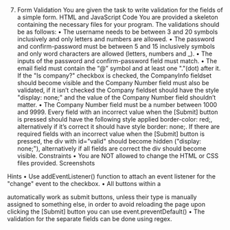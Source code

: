 7.	Form Validation
You are given the task to write validation for the fields of a simple form.
HTML and JavaScript Code
You are provided a skeleton containing the necessary files for your program.
The validations should be as follows:
•	The username needs to be between 3 and 20 symbols inclusively and only letters and numbers are allowed.
•	The password and confirm-password must be between 5 and 15 inclusively symbols and only word characters are allowed (letters, numbers and _).
•	The inputs of the password and confirm-password field must match.
•	The email field must contain the “@” symbol and at least one "."(dot) after it.
If the "Is company?" checkbox is checked, the CompanyInfo fieldset should become visible and the Company Number field must also be validated, if it isn’t checked the Company fieldset should have the style "display: none;" and the value of the Company Number field shouldn’t matter. 
•	The Company Number field must be a number between 1000 and 9999.
Every field with an incorrect value when the [Submit] button is pressed should have the following style applied border-color: red;, alternatively if it’s correct it should have style border: none;. If there are required fields with an incorrect value when the [Submit] button is pressed, the div with id="valid" should become hidden ("display: none;"), alternatively if all fields are correct the div should become visible.
Constraints
•	You are NOT allowed to change the HTML or CSS files provided.
Screenshots
  
 
 
Hints
•	Use addEventListener() function to attach an event listener for the "change" event to the checkbox.
•	All buttons within a <form> automatically work as submit buttons, unless their type is manually assigned to something else, in order to avoid reloading the page upon clicking the [Submit] button you can use event.preventDefault()
•	The validation for the separate fields can be done using regex.

